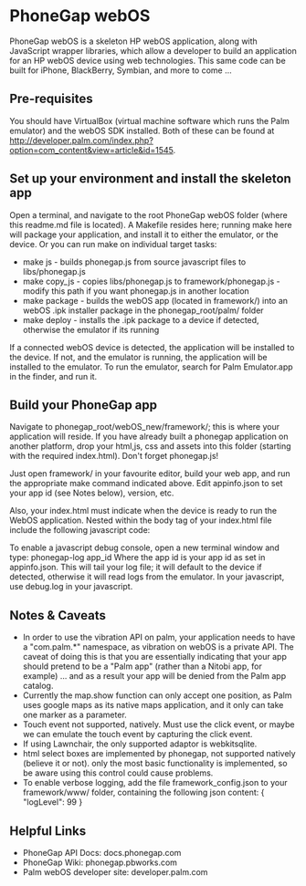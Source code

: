 PhoneGap webOS
=====================================================
PhoneGap webOS is a skeleton HP webOS application, along with JavaScript wrapper libraries, which allow a developer to build an application for an HP webOS device using web technologies. This same code can be built for iPhone, BlackBerry, Symbian, and more to come ...

Pre-requisites
-----------------------------------------------------
You should have VirtualBox (virtual machine software which runs the Palm emulator) and the webOS SDK installed. Both of these can be found at http://developer.palm.com/index.php?option=com_content&view=article&id=1545.

Set up your environment and install the skeleton app
-----------------------------------------------------
Open a terminal, and navigate to the root PhoneGap webOS folder (where this readme.md file is located). A Makefile resides here; running make here will package your application, and install it to either the emulator, or the device. Or you can run make on individual target tasks:

   - make js - builds phonegap.js from source javascript files to libs/phonegap.js
   - make copy_js - copies libs/phonegap.js to framework/phonegap.js - modify this path if you want phonegap.js in another location
   - make package - builds the webOS app (located in framework/) into an webOS .ipk installer package in the phonegap_root/palm/ folder
   - make deploy - installs the .ipk package to a device if detected, otherwise the emulator if its running 

If a connected webOS device is detected, the application will be installed to the device. If not, and the emulator is running, the application will be installed to the emulator. To run the emulator, search for Palm Emulator.app in the finder, and run it. 


Build your PhoneGap app
-----------------------------------------------------
Navigate to phonegap_root/webOS_new/framework/; this is where your application will reside. If you have already built a phonegap application on another platform, drop your html,js, css and assets into this folder (starting with the required index.html). Don't forget phonegap.js!

Just open framework/ in your favourite editor, build your web app, and run the appropriate make command indicated above. Edit appinfo.json to set your app id (see Notes below), version, etc.

Also, your index.html must indicate when the device is ready to run the WebOS application. Nested within the body tag <body> of your index.html file include the following javascript code:
	
<script>
	var phonegap = new PhoneGap();
	phonegap.deviceReady();
</script>  

To enable a javascript debug console, open a new terminal window and type: phonegap-log app_id
Where the app id is your app id as set in appinfo.json.
This will tail your log file; it will default to the device if detected, otherwise it will read logs from the emulator.
In your javascript, use debug.log in your javascript.

Notes & Caveats
-----------------------------------------------------
 - In order to use the vibration API on palm, your application needs to have a "com.palm.*" namespace, as vibration on webOS is a private API. The caveat of doing this is that you are essentially indicating that your app should pretend to be a "Palm app" (rather than a Nitobi app, for example) ... and as a result your app will be denied from the Palm app catalog.
 - Currently the map.show function can only accept one position, as Palm uses google maps as its native maps application, and it only can take one marker as a parameter.
 - Touch event not supported, natively. Must use the click event, or maybe we can emulate the touch event by capturing the click event.
 - If using Lawnchair, the only supported adaptor is webkitsqlite.
 - html select boxes are implemented by phonegap, not supported natively (believe it or not). only the most basic functionality is implemented, so be aware using this control could cause problems.
 - To enable verbose logging, add the file framework_config.json to your framework/www/ folder, containing the following json content: { "logLevel": 99 }


Helpful Links
-----------------------------------------------------
  - PhoneGap API Docs: 			docs.phonegap.com
  - PhoneGap Wiki: 				phonegap.pbworks.com
  - Palm webOS developer site: 	developer.palm.com
